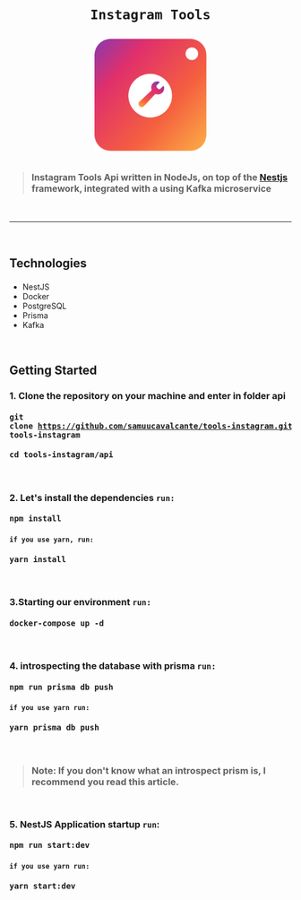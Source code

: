
# <p align="center">`Instagram Tools`<p>
<div align="center">
    <img align="center" src=".github/assets/insta-tools.png" alt="MarineGEO circle logo" style="height: 200px; width:200px;"/>
    </div>
&nbsp;
    

> #### <span style="font-size: 1rem;">Instagram Tools Api written in NodeJs, on top of the [Nestjs](https://nestjs.com/) framework, integrated with a using Kafka microservice</span>

&nbsp;

---

&nbsp;

## <p >Technologies<p>

<ul>
  <li>NestJS</li>  
  <li >Docker</li>
  <li>PostgreSQL</li>
  <li>Prisma</li>
  <li>Kafka</li>
</ul>


&nbsp;


## <p >Getting Started<p>
### 1. Clone the repository on your machine and enter in folder **api**
#### <pre>git clone https://github.com/samuucavalcante/tools-instagram.git tools-instagram</pre>
#### <pre>cd tools-instagram/api</pre>
&nbsp;

### 2. Let's install the dependencies <code>run:</code>
#### <pre>npm install</pre>
#### <code>if you use yarn, run:</code>
#### <pre>yarn install</pre>
&nbsp;

### 3.Starting our environment <code>run:</code>
#### 
#### <pre>docker-compose up -d</pre>
&nbsp;

### 4. introspecting the database with prisma <code>run:</code>
#### <pre>npm run prisma db push</pre>
#### <code>if you use yarn run:</code>
#### <pre>yarn prisma db push</pre>

&nbsp;

> ### **Note:**  If you don't know what an introspect prism is, I recommend you read this article.
&nbsp;

### 5. NestJS Application startup <code>run</code>:
#### <pre>npm run start:dev</pre>
#### <code>if you use yarn run:</code>
#### <pre>yarn start:dev</pre>

